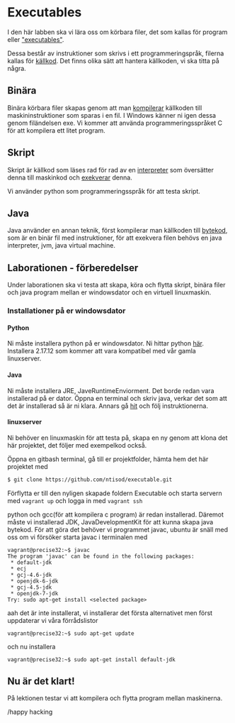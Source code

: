 # Executables

I den här labben ska vi lära oss om körbara filer, det som kallas för program eller ["executables"](https://en.wikipedia.org/wiki/Executable).

 Dessa består av instruktioner som skrivs i ett programmeringspråk, filerna kallas för   [källkod](https://sv.wikipedia.org/wiki/K%C3%A4llkod). Det finns olika sätt att hantera källkoden, vi ska titta på några.

## Binära

Binära körbara filer skapas genom att man [kompilerar](https://sv.wikipedia.org/wiki/Kompilator) källkoden till maskininstruktioner som sparas i en fil. I Windows känner ni igen dessa genom filändelsen exe. Vi kommer att använda programmeringsspråket C för att kompilera ett litet program.

## Skript

Skript är källkod som läses rad för rad av en [interpreter](https://en.wikipedia.org/wiki/Interpreter_(computing)) som översätter denna till maskinkod och [exekverar](https://en.wikipedia.org/wiki/Execution_(computing))  denna.

Vi använder python som programmeringsspråk för att testa skript.

## Java

Java använder en annan teknik, först kompilerar man källkoden till [bytekod](https://en.wikipedia.org/wiki/Java_bytecode), som är en binär fil med instruktioner, för att exekvera filen behövs en java interpreter, jvm, java virtual machine.


## Laborationen - förberedelser

Under laborationen ska vi testa att skapa, köra och flytta skript, binära filer och java program mellan er windowsdator och en virtuell linuxmaskin.

### Installationer på er windowsdator

#### Python
Ni måste installera python på er windowsdator. Ni hittar python [här](https://www.python.org/). Installera 2.17.12 som kommer att vara kompatibel med vår gamla linuxserver.

#### Java

Ni måste installera JRE, JaveRuntimeEnviorment. Det borde redan vara installerad på er dator. Öppna en terminal och skriv java, verkar det som att det är installerad så är ni klara. Annars gå [hit](http://www.java.com/en/download/windows_ie.jsp) och  följ instruktionerna.


#### linuxserver

Ni behöver en linuxmaskin för att testa på, skapa en ny genom att klona det här projektet, det följer med exempelkod också.

Öppna en gitbash terminal, gå till er projektfolder, hämta hem det här projektet med

```bash
$ git clone https://github.com/ntisod/executable.git
```

Förflytta er till den nyligen skapade foldern Executable och starta servern med `vagrant up` och logga in med `vagrant ssh`


python och gcc(för att kompilera c program) är redan installerad. Däremot måste vi installerad JDK, JavaDevelopmentKit för att kunna skapa java bytekod. För att göra det behöver vi programmet javac, ubuntu är snäll med oss om vi försöker starta javac i terminalen med

```
vagrant@precise32:~$ javac
The program 'javac' can be found in the following packages:
 * default-jdk
 * ecj
 * gcj-4.6-jdk
 * openjdk-6-jdk
 * gcj-4.5-jdk
 * openjdk-7-jdk
Try: sudo apt-get install <selected package>
```
aah det är inte installerat, vi installerar det första alternativet
men först uppdaterar vi våra förrådslistor
```
vagrant@precise32:~$ sudo apt-get update
```
och nu installera
```
vagrant@precise32:~$ sudo apt-get install default-jdk
```

## Nu är det klart!
På lektionen testar vi att kompilera och flytta program mellan maskinerna.

/happy hacking
